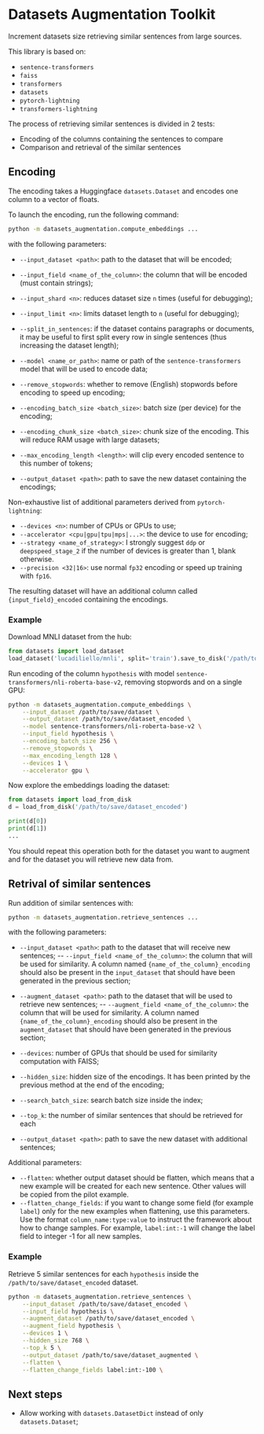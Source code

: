 # Datasets Augmentation Toolkit
Increment datasets size retrieving similar sentences from large sources.

This library is based on:
- `sentence-transformers`
- `faiss`
- `transformers`
- `datasets`
- `pytorch-lightning`
- `transformers-lightning`


The process of retrieving similar sentences is divided in 2 tests:
- Encoding of the columns containing the sentences to compare
- Comparison and retrieval of the similar sentences


## Encoding

The encoding takes a Huggingface `datasets.Dataset` and encodes one column to a vector of floats.

To launch the encoding, run the following command:

```bash
python -m datasets_augmentation.compute_embeddings ... 
```

with the following parameters:
- `--input_dataset <path>`: path to the dataset that will be encoded;
- `--input_field <name_of_the_column>`: the column that will be encoded (must contain strings);
- `--input_shard <n>`: reduces dataset size `n` times (useful for debugging);
- `--input_limit <n>`: limits dataset length to `n` (useful for debugging);
- `--split_in_sentences`: if the dataset contains paragraphs or documents, it may be useful to first split every row in single sentences (thus increasing the dataset length);

- `--model <name_or_path>`: name or path of the `sentence-transformers` model that will be used to encode data;
- `--remove_stopwords`: whether to remove (English) stopwords before encoding to speed up encoding;
- `--encoding_batch_size <batch_size>`: batch size (per device) for the encoding;
- `--encoding_chunk_size <batch_size>`: chunk size of the encoding. This will reduce RAM usage with large datasets;
- `--max_encoding_length <length>`: will clip every encoded sentence to this number of tokens;

- `--output_dataset <path>`: path to save the new dataset containing the encodings;

Non-exhaustive list of additional parameters derived from `pytorch-lightning`:
- `--devices <n>`: number of CPUs or GPUs to use;
- `--accelerator <cpu|gpu|tpu|mps|...>`: the device to use for encoding;
- `--strategy <name_of_strategy>`: I strongly suggest `ddp` or `deepspeed_stage_2` if the number of devices is greater than 1, blank otherwise.
- `--precision <32|16>`: use normal `fp32` encoding or speed up training with `fp16`.

The resulting dataset will have an additional column called `{input_field}_encoded` containing the encodings.

### Example

Download MNLI dataset from the hub:

```python
from datasets import load_dataset
load_dataset('lucadiliello/mnli', split='train').save_to_disk('/path/to/save/dataset')
```

Run encoding of the column `hypothesis` with model `sentence-transformers/nli-roberta-base-v2`, removing stopwords and on a single GPU:
```bash
python -m datasets_augmentation.compute_embeddings \
    --input_dataset /path/to/save/dataset \
    --output_dataset /path/to/save/dataset_encoded \
    --model sentence-transformers/nli-roberta-base-v2 \
    --input_field hypothesis \
    --encoding_batch_size 256 \
    --remove_stopwords \
    --max_encoding_length 128 \
    --devices 1 \
    --accelerator gpu \
```

Now explore the embeddings loading the dataset:

```python
from datasets import load_from_disk
d = load_from_disk('/path/to/save/dataset_encoded')

print(d[0])
print(d[1])
...
```

You should repeat this operation both for the dataset you want to augment and for the dataset you will retrieve new data from.


## Retrival of similar sentences

Run addition of similar sentences with:

```bash
python -m datasets_augmentation.retrieve_sentences ...
```

with the following parameters:
- `--input_dataset <path>`: path to the dataset that will receive new sentences;
-- `--input_field <name_of_the_column>`: the column that will be used for similarity. A column named `{name_of_the_column}_encoding` should also be present in the `input_dataset` that should have been generated in the previous section;

- `--augment_dataset <path>`: path to the dataset that will be used to retrieve new sentences;
-- `--augment_field <name_of_the_column>`: the column that will be used for similarity. A column named `{name_of_the_column}_encoding` should also be present in the `augment_dataset` that should have been generated in the previous section;

- `--devices`: number of GPUs that should be used for similarity computation with FAISS;
- `--hidden_size`: hidden size of the encodings. It has been printed by the previous method at the end of the encoding;
- `--search_batch_size`: search batch size inside the index;
- `--top_k`: the number of similar sentences that should be retrieved for each 

- `--output_dataset <path>`: path to save the new dataset with additional sentences;

Additional parameters:
- `--flatten`: whether output dataset should be flatten, which means that a new example will be created for each new sentence. Other values will be copied from the pilot example.
- `--flatten_change_fields`: if you want to change some field (for example `label`) only for the new examples when flattening, use this parameters. Use the format `column_name:type:value` to instruct the framework about how to change samples. For example, `label:int:-1` will change the label field to integer -1 for all new samples.


### Example

Retrieve 5 similar sentences for each `hypothesis` inside the `/path/to/save/dataset_encoded` dataset.

```bash
python -m datasets_augmentation.retrieve_sentences \
    --input_dataset /path/to/save/dataset_encoded \
    --input_field hypothesis \
    --augment_dataset /path/to/save/dataset_encoded \
    --augment_field hypothesis \
    --devices 1 \
    --hidden_size 768 \
    --top_k 5 \
    --output_dataset /path/to/save/dataset_augmented \
    --flatten \
    --flatten_change_fields label:int:-100 \
```


## Next steps
- Allow working with `datasets.DatasetDict` instead of only `datasets.Dataset`;
